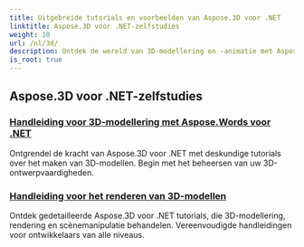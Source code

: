 ```yaml
---
title: Uitgebreide tutorials en voorbeelden van Aspose.3D voor .NET
linktitle: Aspose.3D voor .NET-zelfstudies
weight: 10
url: /nl/3d/
description: Ontdek de wereld van 3D-modellering en -animatie met Aspose.3D voor .NET-zelfstudies. Til uw projecten moeiteloos naar een hoger niveau – van rendering tot lineaire extrusie.
is_root: true
---
```

## Aspose.3D voor .NET-zelfstudies
### [Handleiding voor 3D-modellering met Aspose.Words voor .NET](./guide-to-3d-modeling/)
Ontgrendel de kracht van Aspose.3D voor .NET met deskundige tutorials over het maken van 3D-modellen. Begin met het beheersen van uw 3D-ontwerpvaardigheden.
### [Handleiding voor het renderen van 3D-modellen](./guide-to-rendering/)
Ontdek gedetailleerde Aspose.3D voor .NET tutorials, die 3D-modellering, rendering en scènemanipulatie behandelen. Vereenvoudigde handleidingen voor ontwikkelaars van alle niveaus.